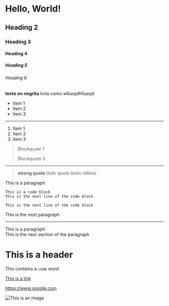# Hello, World!
## Heading 2
### Heading 3
#### Heading 4
##### Heading 5
###### Heading 6

**texto en negrita** hola como wlkasjdhfoasjd

* Item 1
* Item 2
* Item 3

***

1. Item 1
2. Item 2
3. Item 3

> Blockquote 1
>
> Blockquote 3

___

> **strong quote**
> *italic quote*
> texto relleno

This is a paragraph
```
This is a code block
This is the next line of the code block

This is the next line of the code block
```
This is the next paragraph

---

This is a paragraph  
This is the next section of the paragraph

# This is a header

This contains a `code` word

[This is a link](https://www.google.com)

<https://www.google.com>

![This is an image](https://upload.wikimedia.org/wikipedia/commons/thumb/2/2f/Google_2015_logo.svg/1920px-Google_2015_logo.svg.png)